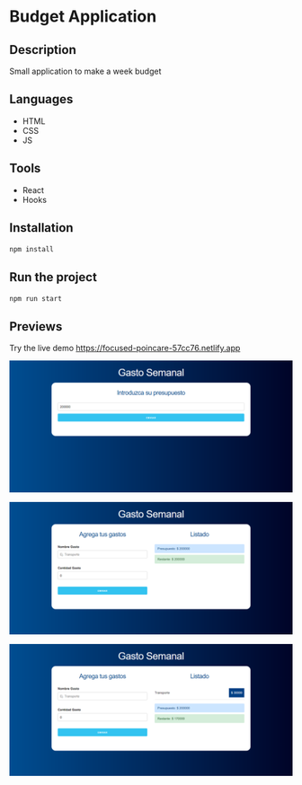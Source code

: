 <h1>Budget Application</h1>
<h2>Description</h2>
<p>Small application to make a week budget</p>
<h2>Languages</h2>
<ul>
  <li>HTML</li>
  <li>CSS</li>
  <li>JS</li>
</ul>
<h2>Tools</h2>
<ul>
  <li>React</li>
  <li>Hooks</li>
</ul>
<h2>Installation</h2>

```
npm install
```

<h2>Run the project</h2>

```
npm run start
```
<h2>Previews</h2>

Try the live demo https://focused-poincare-57cc76.netlify.app

![](preview/preview.png)

![](preview/preview2.png)

![](preview/preview3.png)

